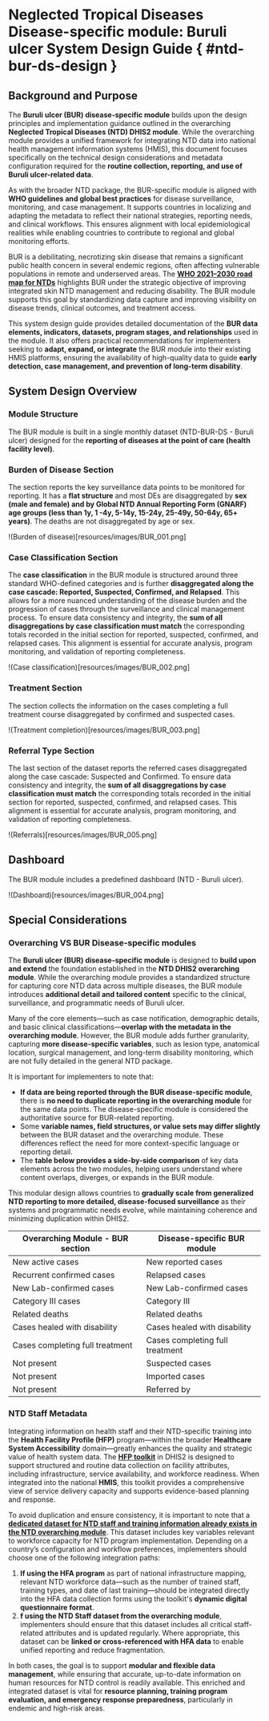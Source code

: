 # Neglected Tropical Diseases Disease-specific module: Buruli ulcer System Design Guide { #ntd-bur-ds-design }

## Background and Purpose

The **Buruli ulcer (BUR) disease-specific module** builds upon the design principles and implementation guidance outlined in the overarching **Neglected Tropical Diseases (NTD) DHIS2 module**. While the overarching module provides a unified framework for integrating NTD data into national health management information systems (HMIS), this document focuses specifically on the technical design considerations and metadata configuration required for the **routine collection, reporting, and use of Buruli ulcer-related data**.

As with the broader NTD package, the BUR-specific module is aligned with **WHO guidelines and global best practices** for disease surveillance, monitoring, and case management. It supports countries in localizing and adapting the metadata to reflect their national strategies, reporting needs, and clinical workflows. This ensures alignment with local epidemiological realities while enabling countries to contribute to regional and global monitoring efforts.

BUR is a debilitating, necrotizing skin disease that remains a significant public health concern in several endemic regions, often affecting vulnerable populations in remote and underserved areas. The **[WHO 2021–2030 road map for NTDs](https://www.who.int/publications/i/item/9789240062863)** highlights BUR under the strategic objective of improving integrated skin NTD management and reducing disability. The BUR module supports this goal by standardizing data capture and improving visibility on disease trends, clinical outcomes, and treatment access.

This system design guide provides detailed documentation of the **BUR data elements, indicators, datasets, program stages, and relationships** used in the module. It also offers practical recommendations for implementers seeking to **adapt, expand, or integrate** the BUR module into their existing HMIS platforms, ensuring the availability of high-quality data to guide **early detection, case management, and prevention of long-term disability**.

## System Design Overview

### Module Structure

The BUR module is built in a single monthly dataset (NTD-BUR-DS - Buruli ulcer) designed for the **reporting of diseases at the point of care (health facility level)**.

### Burden of Disease Section

The section reports the key surveillance data points to be monitored for reporting. It has a **flat structure** and most DEs are disaggregated by **sex (male and female) and by Global NTD Annual Reporting Form (GNARF) age groups (less than 1y, 1 -4y, 5-14y, 15-24y, 25-49y, 50-64y, 65+ years)**. The deaths are not disaggregated by age or sex.

!(Burden of disease)[resources/images/BUR_001.png]

### Case Classification Section

The **case classification** in the BUR module is structured around three standard WHO-defined categories and is further **disaggregated along the case cascade: Reported, Suspected, Confirmed, and Relapsed**. This allows for a more nuanced understanding of the disease burden and the progression of cases through the surveillance and clinical management process. To ensure data consistency and integrity, the **sum of all disaggregations by case classification must match** the corresponding totals recorded in the initial section for reported, suspected, confirmed, and relapsed cases. This alignment is essential for accurate analysis, program monitoring, and validation of reporting completeness.

!(Case classification)[resources/images/BUR_002.png]

### Treatment Section

The section collects the information on the cases completing a full treatment course disaggregated by confirmed and suspected cases.

!(Treatment completion)[resources/images/BUR_003.png]

### Referral Type Section

The last section of the dataset reports the referred cases disaggregated along the case cascade: Suspected and Confirmed. To ensure data consistency and integrity, the **sum of all disaggregations by case classification must match** the corresponding totals recorded in the initial section for reported, suspected, confirmed, and relapsed cases. This alignment is essential for accurate analysis, program monitoring, and validation of reporting completeness.

!(Referrals)[resources/images/BUR_005.png]

## Dashboard

The BUR module includes a predefined dashboard (NTD - Buruli ulcer).

!(Dashboard)[resources/images/BUR_004.png]

## Special Considerations

### Overarching VS BUR Disease-specific modules

The **Buruli ulcer (BUR) disease-specific module** is designed to **build upon and extend** the foundation established in the **NTD DHIS2 overarching module**. While the overarching module provides a standardized structure for capturing core NTD data across multiple diseases, the BUR module introduces **additional detail and tailored content** specific to the clinical, surveillance, and programmatic needs of Buruli ulcer.

Many of the core elements—such as case notification, demographic details, and basic clinical classifications—**overlap with the metadata in the overarching module**. However, the BUR module adds further granularity, capturing **more disease-specific variables**, such as lesion type, anatomical location, surgical management, and long-term disability monitoring, which are not fully detailed in the general NTD package.

It is important for implementers to note that:

- **If data are being reported through the BUR disease-specific module**, there is **no need to duplicate reporting in the overarching module** for the same data points. The disease-specific module is considered the authoritative source for BUR-related reporting.
- Some **variable names, field structures, or value sets may differ slightly** between the BUR dataset and the overarching module. These differences reflect the need for more context-specific language or reporting detail.
- The **table below provides a side-by-side comparison** of key data elements across the two modules, helping users understand where content overlaps, diverges, or expands in the BUR module.

This modular design allows countries to **gradually scale from generalized NTD reporting to more detailed, disease-focused surveillance** as their systems and programmatic needs evolve, while maintaining coherence and minimizing duplication within DHIS2.

| Overarching Module - BUR section | Disease-specific BUR module     |
| -------------------------------- | ------------------------------- |
| New active cases                 | New reported cases              |
| Recurrent confirmed cases        | Relapsed cases                  |
| New Lab-confirmed cases          | New Lab-confirmed cases         |
| Category III cases               | Category III                    |
| Related deaths                   | Related deaths                  |
| Cases healed with disability     | Cases healed with disability    |
| Cases completing full treatment  | Cases completing full treatment |
| Not present                      | Suspected cases                 |
| Not present                      | Imported cases                  |
| Not present                      | Referred by                     |

### NTD Staff Metadata

Integrating information on health staff and their NTD-specific training into the **Health Facility Profile (HFP)** program—within the broader **Healthcare System Accessibility** domain—greatly enhances the quality and strategic value of health system data. The **[HFP toolkit](https://docs.dhis2.org/en/implement/health/health-facility-profile/design.html#introduction)** in DHIS2 is designed to support structured and routine data collection on facility attributes, including infrastructure, service availability, and workforce readiness. When integrated into the national **HMIS**, this toolkit provides a comprehensive view of service delivery capacity and supports evidence-based planning and response.

To avoid duplication and ensure consistency, it is important to note that a **[dedicated dataset for NTD staff and training information already exists in the NTD overarching module](https://docs.dhis2.org/en/implement/health/neglected-tropical-diseases/ntd-overarching-module/design.html#data-set-ntd-human-resources)**. This dataset includes key variables relevant to workforce capacity for NTD program implementation. Depending on a country’s configuration and workflow preferences, implementers should choose one of the following integration paths:

1. **If using the HFA program** as part of national infrastructure mapping, relevant NTD workforce data—such as the number of trained staff, training types, and date of last training—should be integrated directly into the HFA data collection forms using the toolkit's **dynamic digital questionnaire format**.
2. **f using the NTD Staff dataset from the overarching module**, implementers should ensure that this dataset includes all critical staff-related attributes and is updated regularly. Where appropriate, this dataset can be **linked or cross-referenced with HFA data** to enable unified reporting and reduce fragmentation.

In both cases, the goal is to support **modular and flexible data management**, while ensuring that accurate, up-to-date information on human resources for NTD control is readily available. This enriched and integrated dataset is vital for **resource planning, training program evaluation, and emergency response preparedness**, particularly in endemic and high-risk areas.
